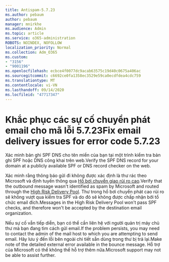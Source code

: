```yaml
---
title: Antispam-5.7.23
ms.author: pebaum
author: pebaum
manager: mnirkhe
ms.audience: Admin
ms.topic: article
ms.service: o365-administration
ROBOTS: NOINDEX, NOFOLLOW
localization_priority: Normal
ms.collection: Adm_O365
ms.custom:
- "3156"
- "9001196"
ms.openlocfilehash: ecbce4f0077dc9acab63575c19d40c0675a406ac
ms.sourcegitcommit: c6692ce0fa1358ec3529e59ca0ecdfdea4cdc759
ms.translationtype: MT
ms.contentlocale: vi-VN
ms.lasthandoff: 09/14/2020
ms.locfileid: "47717347"
---
```

# <a name="fix-email-delivery-issues-for-error-code-5723"></a><span data-ttu-id="b3e61-102">Khắc phục các sự cố chuyển phát email cho mã lỗi 5.7.23</span><span class="sxs-lookup"><span data-stu-id="b3e61-102">Fix email delivery issues for error code 5.7.23</span></span>

<span data-ttu-id="b3e61-103">Xác minh bản ghi SPF DNS cho tên miền của bạn tại một trình kiểm tra bản ghi SPF hoặc DNS công khai trên web.</span><span class="sxs-lookup"><span data-stu-id="b3e61-103">Verify the SPF DNS record for your domain at a publicly available SPF or DNS record checker on the web.</span></span>

<span data-ttu-id="b3e61-104">Xác minh rằng thông báo gửi đi không được xác định là thư rác theo Microsoft và định tuyến thông qua [Hồ bơi chuyển giao rủi ro cao](https://docs.microsoft.com/microsoft-365/security/office-365-security/high-risk-delivery-pool-for-outbound-messages).</span><span class="sxs-lookup"><span data-stu-id="b3e61-104">Verify that the outbound message wasn't identified as spam by Microsoft and routed through the [High Risk Delivery Pool](https://docs.microsoft.com/microsoft-365/security/office-365-security/high-risk-delivery-pool-for-outbound-messages).</span></span> <span data-ttu-id="b3e61-105">Thư trong hồ bơi chuyển phát cao rủi ro sẽ không vượt qua kiểm tra SPF và do đó sẽ không được chấp nhận bởi tổ chức email đích.</span><span class="sxs-lookup"><span data-stu-id="b3e61-105">Messages in the High Risk Delivery Pool won't pass SPF checks, and therefore won't be accepted by the destination email organization.</span></span>

<span data-ttu-id="b3e61-106">Nếu sự cố vẫn tiếp diễn, bạn có thể cần liên hệ với người quản trị máy chủ thư mà bạn đang tìm cách gửi email.</span><span class="sxs-lookup"><span data-stu-id="b3e61-106">If the problem persists, you may need to contact the admin of the mail host to which you are attempting to send email.</span></span> <span data-ttu-id="b3e61-107">Hãy lưu ý đến lỗi bên ngoài chi tiết sẵn dùng trong thư bị trả lại.</span><span class="sxs-lookup"><span data-stu-id="b3e61-107">Make note of the detailed external error available in the bounce message.</span></span> <span data-ttu-id="b3e61-108">Hỗ trợ của Microsoft có thể không thể hỗ trợ thêm nữa.</span><span class="sxs-lookup"><span data-stu-id="b3e61-108">Microsoft support may not be able to assist further.</span></span>
